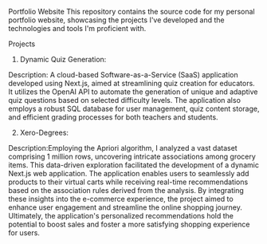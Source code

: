 Portfolio Website
This repository contains the source code for my personal portfolio website, showcasing the projects I've developed and the technologies and tools I'm proficient with.

Projects
1. Dynamic Quiz Generation:

Description: A cloud-based Software-as-a-Service (SaaS) application developed using Next.js, aimed at streamlining quiz creation for educators. It utilizes the OpenAI API to automate the generation of unique and adaptive quiz questions based on selected difficulty levels. The application also employs a robust SQL database for user management, quiz content storage, and efficient grading processes for both teachers and students.


2. Xero-Degrees:

Description:Employing the Apriori algorithm, I analyzed a vast dataset comprising 1 million rows, uncovering intricate associations among grocery items. This data-driven exploration facilitated the development of a dynamic Next.js web application. The application enables users to seamlessly add products to their virtual carts while receiving real-time recommendations based on the association rules derived from the analysis. By integrating these insights into the e-commerce experience, the project aimed to enhance user engagement and streamline the online shopping journey. Ultimately, the application's personalized recommendations hold the potential to boost sales and foster a more satisfying shopping experience for users.






